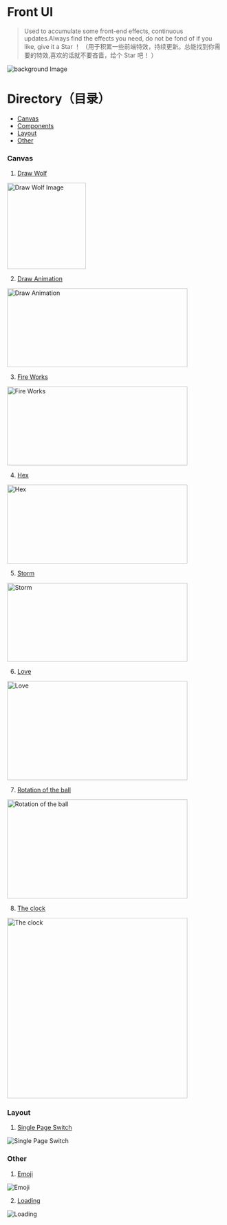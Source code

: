 # Front UI
> Used to accumulate some front-end effects, continuous updates.Always find the effects you need, do not be fond of if you like, give it a Star ！  （用于积累一些前端特效，持续更新。总能找到你需要的特效,喜欢的话就不要吝啬，给个 Star 吧！ ）

![background Image](https://github.com/SilenceHVK/Articles/raw/master/assets/images/bgImages/bg1.jpg)

# Directory（目录）
- [Canvas](#canvas)
- [Components](#components)
- [Layout](#layout)
- [Other](#other)

### Canvas

1. [Draw Wolf](https://htmlpreview.github.io/?https://github.com/SilenceHVK/FrontUI/blob/master/canvas/draw-wolf/index.html)

<img src="https://github.com/SilenceHVK/front-ui/raw/master/assets/images/rendering/canvas/draw-wolf.png" width="183px" height="200px" alt="Draw Wolf Image">

2. [Draw Animation](https://htmlpreview.github.io/?https://github.com/SilenceHVK/FrontUI/blob/master/canvas/draw-animation/index.html)

<img src="https://github.com/SilenceHVK/front-ui/raw/master/assets/images/rendering/canvas/draw-animation.gif" width="419px" height="183px" alt="Draw Animation">

3. [Fire Works](https://htmlpreview.github.io/?https://github.com/SilenceHVK/FrontUI/blob/master/canvas/fire-works/index.html)

<img src="https://github.com/SilenceHVK/front-ui/raw/master/assets/images/rendering/canvas/fire-works.gif" width="419px" height="183px" alt="Fire Works">

4. [Hex](https://htmlpreview.github.io/?https://github.com/SilenceHVK/FrontUI/blob/master/canvas/hex/index.html)

<img src="https://github.com/SilenceHVK/front-ui/raw/master/assets/images/rendering/canvas/hex.gif" width="419px" height="183px" alt="Hex">

5. [Storm](https://htmlpreview.github.io/?https://github.com/SilenceHVK/FrontUI/blob/master/canvas/storm/index.html)

<img src="https://github.com/SilenceHVK/front-ui/raw/master/assets/images/rendering/canvas/storm.gif" width="419px" height="183px" alt="Storm">

6. [Love](https://htmlpreview.github.io/?https://github.com/SilenceHVK/FrontUI/blob/master/canvas/love/index.html)

<img src="https://github.com/SilenceHVK/front-ui/raw/master/assets/images/rendering/canvas/love.gif" width="419px" height="230px" alt="Love">

7. [Rotation of the ball](https://htmlpreview.github.io/?https://github.com/SilenceHVK/FrontUI/blob/master/canvas/rotation-of-the-ball/index.html)

<img src="https://github.com/SilenceHVK/front-ui/raw/master/assets/images/rendering/canvas/rotation-of-the-ball.gif" width="419px" height="230px" alt="Rotation of the ball">

8. [The clock](https://htmlpreview.github.io/?https://github.com/SilenceHVK/FrontUI/blob/master/canvas/the-clock/index.html)

<img src="https://github.com/SilenceHVK/front-ui/raw/master/assets/images/rendering/canvas/the-clock.gif" width="419px" height="419px" alt="The clock">

### Layout

1. [Single Page Switch](https://htmlpreview.github.io/?https://github.com/SilenceHVK/FrontUI/blob/master/layout/single-page-switch/index.html)

![Single Page Switch](https://github.com/SilenceHVK/front-ui/raw/master/assets/images/rendering/layout/single-page-switch.gif)

### Other

1. [Emoji](https://htmlpreview.github.io/?https://github.com/SilenceHVK/FrontUI/blob/master/other/emoji/index.html)

![Emoji](https://github.com/SilenceHVK/front-ui/raw/master/assets/images/rendering/other/emoji.gif)

2. [Loading](https://htmlpreview.github.io/?https://github.com/SilenceHVK/FrontUI/blob/master/other/loading/index.html)

![Loading](https://github.com/SilenceHVK/front-ui/raw/master/assets/images/rendering/other/loading.gif)

